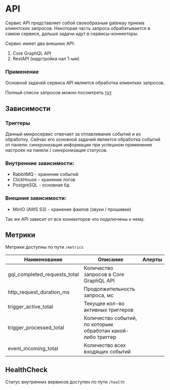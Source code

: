# API

Сервиc API представляет собой своеобразные gateway приема клиентских запросов. Некоторая часть запроса обрабатывается в самом сервисе, дальше задачи идут в сервисы-коннекторы. 

Сервис имеет два внешних API:

1) Core GraphQL API
2) RestAPI (надстройка нал 1-ым)

### Применение 

Основной задачей сервиса API является обработка клиентких запросов.

Полный список запросов можно посомтреть [тут](https://developers.sputnik.systems/docs)

## Зависимости

###  Триггеры 

Данный микросервис отвечает за отлавливание событий и их обработку. Сейчас его основной задачей является обработка событий от панели: синхронизация информации при успешном применение настроек на панели / синхронизация статусов.

### Внутренние зависимости:

 - RabbitMQ  - хранение событий
 - ClickHouse - хранение логов
 - PostgreSQL - основная бд

### Внешние зависимости:

 - MinIO (AWS S3) - хранение фаилов (звуки / прошивки)

Так же API зависит от все коннекторов что подключены к нему.

## Метрики

 Метрики доступны по пути ```/metrics```

 |  Наименование         |    Описание               | Алерты |
 |-----------------------|---------------------------|--------|
 | gql_completed_requests_total | Количество запросов в Core GraphQL API |
 | http_request_duration_ms | Продолжительность запроса, мс |
 | trigger_active_total | Текущее кол-во активных триггеров |
 | trigger_processed_total | Количество событий, по которым обработан какой-либо триггер |
 | event_incoming_total | Количество всех входящих событий |


 ## HealthCheck

 Статус внутренних вервисов доступен по пути ```/health```


